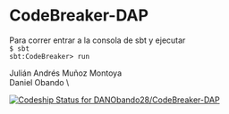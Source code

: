 # CodeBreaker-DAP

Para correr entrar a la consola de sbt y ejecutar \
``` $ sbt ``` \
``` sbt:CodeBreaker> run ``` 

Julián Andrés Muñoz Montoya \
Daniel Obando \

[ ![Codeship Status for DANObando28/CodeBreaker-DAP](https://app.codeship.com/projects/d658c6c0-c1a0-0136-4ecd-36058d66dee7/status?branch=master)](https://app.codeship.com/projects/313715)

